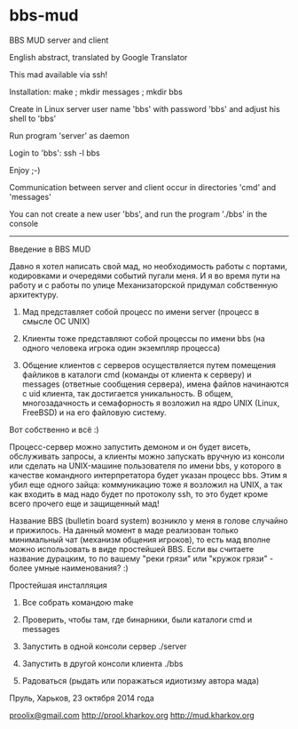 bbs-mud
=======

BBS MUD server and client

English abstract, translated by Google Translator

This mad available via ssh!

Installation: make ; mkdir messages ; mkdir bbs

Create in Linux server user name 'bbs' with password 'bbs' and adjust his shell to 'bbs'

Run program 'server' as daemon

Login to 'bbs': ssh -l bbs

Enjoy ;-)

Communication between server and client occur in directories 'cmd' and 'messages'

You can not create a new user 'bbs', and run the program './bbs' in the console

---

Введение в BBS MUD

Давно я хотел написать свой мад, но необходимость работы с портами, кодировками
и очередями событий пугали меня. И я во время пути на работу и с работы по улице
Механизаторской придумал собственную архитектуру.

1. Мад представляет собой процесс по имени server (процесс в смысле ОС UNIX)

2. Клиенты тоже представляют собой процессы по имени bbs (на одного человека
игрока один экземпляр процесса)

3. Общение клиентов с серверов осуществляется путем помещения файликов в каталоги
cmd (команды от клиента к серверу) и messages (ответные сообщения сервера),
имена файлов начинаются с uid клиента, так достигается уникальность. В общем,
многозадачность и семафорность я возложил на ядро UNIX (Linux, FreeBSD) и на
его файловую систему.

Вот собственно и всё :)

Процесс-сервер можно запустить демоном и он будет висеть, обслуживать запросы,
а клиенты можно запускать вручную из консоли или сделать на UNIX-машине пользователя
по имени bbs, у которого в качестве командного интерпретатора будет указан
процесс bbs. Этим я убил еще одного зайца: коммуникацию тоже я возложил на UNIX,
а так как входить в мад надо будет по протоколу ssh, то это будет кроме всего 
прочего еще и защищенный мад!

Название BBS (bulletin board system) возникло у меня в голове случайно и
прижилось. На данный момент в маде реализован только минимальный чат
(механизм общения игроков), то есть мад вполне можно использовать в виде
простейшей BBS. Если вы считаете название дурацким, то по вашему "реки грязи"
или "кружок грязи" - более умные наименования? :)

Простейшая инсталляция

1. Все собрать командою make

2. Проверить, чтобы там, где бинарники, были каталоги cmd и messages

3. Запустить в одной консоли сервер ./server

4. Запустить в другой консоли клиента ./bbs

5. Радоваться (рыдать или поражаться идиотизму автора мада)

Пруль, Харьков, 23 октября 2014 года

proolix@gmail.com
http://prool.kharkov.org
http://mud.kharkov.org
